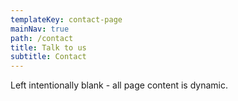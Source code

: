```yaml
---
templateKey: contact-page
mainNav: true
path: /contact
title: Talk to us
subtitle: Contact
---
```


Left intentionally blank - all page content is dynamic.

